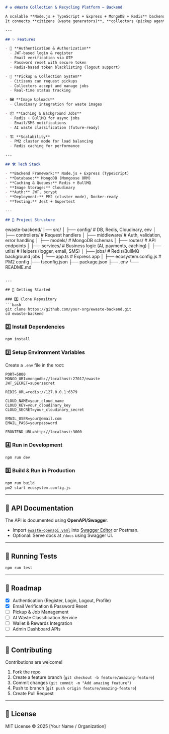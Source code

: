 ```markdown
# ♻️ eWaste Collection & Recycling Platform – Backend

A scalable **Node.js + TypeScript + Express + MongoDB + Redis** backend powering an **eWaste collection and recycling platform**.  
It connects **citizens (waste generators)**, **collectors (pickup agents)**, and **recyclers**, with features for **AI waste analysis, cloud-based image storage, and rewards management**.

---

## ✨ Features

- 🔑 **Authentication & Authorization**
  - JWT-based login & register
  - Email verification via OTP
  - Password reset with secure token
  - Redis-based token blacklisting (logout support)

- 🚚 **Pickup & Collection System**
  - Citizens can request pickups
  - Collectors accept and manage jobs
  - Real-time status tracking

- 🖼️ **Image Uploads**
  - Cloudinary integration for waste images

- 📦 **Caching & Background Jobs**
  - Redis + BullMQ for async jobs
  - Email/SMS notifications
  - AI waste classification (future-ready)

- 🏗️ **Scalability**
  - PM2 cluster mode for load balancing
  - Redis caching for performance

---

## 🛠️ Tech Stack

- **Backend Framework:** Node.js + Express (TypeScript)
- **Database:** MongoDB (Mongoose ORM)
- **Caching & Queues:** Redis + BullMQ
- **Image Storage:** Cloudinary
- **Auth:** JWT, bcrypt
- **Deployment:** PM2 (cluster mode), Docker-ready
- **Testing:** Jest + Supertest

---

## 📂 Project Structure
```

ewaste-backend/
│── src/
│ ├── config/ # DB, Redis, Cloudinary, env
│ ├── controllers/ # Request handlers
│ ├── middleware/ # Auth, validation, error handling
│ ├── models/ # MongoDB schemas
│ ├── routes/ # API endpoints
│ ├── services/ # Business logic (AI, payments, caching)
│ ├── utils/ # Helpers (logger, email, SMS)
│ ├── jobs/ # Redis/BullMQ background jobs
│ └── app.ts # Express app
│
├── ecosystem.config.js # PM2 config
├── tsconfig.json
├── package.json
├── .env
└── README.md

````

---

## 🚀 Getting Started

### 1️⃣ Clone Repository
```bash
git clone https://github.com/your-org/ewaste-backend.git
cd ewaste-backend
````

### 2️⃣ Install Dependencies

```bash
npm install
```

### 3️⃣ Setup Environment Variables

Create a `.env` file in the root:

```env
PORT=5000
MONGO_URI=mongodb://localhost:27017/ewaste
JWT_SECRET=supersecret

REDIS_URL=redis://127.0.0.1:6379

CLOUD_NAME=your_cloud_name
CLOUD_KEY=your_cloudinary_key
CLOUD_SECRET=your_cloudinary_secret

EMAIL_USER=your@email.com
EMAIL_PASS=yourpassword

FRONTEND_URL=http://localhost:3000
```

### 4️⃣ Run in Development

```bash
npm run dev
```

### 5️⃣ Build & Run in Production

```bash
npm run build
pm2 start ecosystem.config.js
```

---

## 📡 API Documentation

The API is documented using **OpenAPI/Swagger**.

- Import [`ewaste-openapi.yaml`](./ewaste-openapi.yaml) into [Swagger Editor](https://editor.swagger.io) or Postman.
- Optional: Serve docs at `/docs` using Swagger UI.

---

## 🧪 Running Tests

```bash
npm run test
```

---

## 📌 Roadmap

- [x] Authentication (Register, Login, Logout, Profile)
- [x] Email Verification & Password Reset
- [ ] Pickup & Job Management
- [ ] AI Waste Classification Service
- [ ] Wallet & Rewards Integration
- [ ] Admin Dashboard APIs

---

## 🤝 Contributing

Contributions are welcome!

1. Fork the repo
2. Create a feature branch (`git checkout -b feature/amazing-feature`)
3. Commit changes (`git commit -m "Add amazing feature"`)
4. Push to branch (`git push origin feature/amazing-feature`)
5. Create Pull Request

---

## 📜 License

MIT License © 2025 \[Your Name / Organization]
